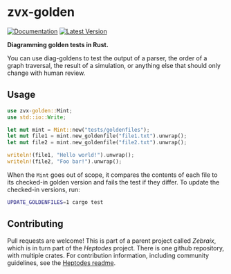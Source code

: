 # zvx-golden
[![Documentation](https://docs.rs/zvx-golden/badge.svg)](https://docs.rs/zvx-golden)
[![Latest Version](https://img.shields.io/crates/v/zvx-golden.svg)](https://crates.io/crates/zvx-golden)

**Diagramming golden tests in Rust.**

You can use diag-goldens to test the output of a parser, the order of
a graph traversal, the result of a simulation, or anything else that
should only change with human review.

## Usage

```rust
use zvx-golden::Mint;
use std::io::Write;

let mut mint = Mint::new("tests/goldenfiles");
let mut file1 = mint.new_goldenfile("file1.txt").unwrap();
let mut file2 = mint.new_goldenfile("file2.txt").unwrap();

writeln!(file1, "Hello world!").unwrap();
writeln!(file2, "Foo bar!").unwrap();
```

When the `Mint` goes out of scope, it compares the contents of each file to its checked-in golden version and fails the test if they differ. To update the checked-in versions, run:
```sh
UPDATE_GOLDENFILES=1 cargo test
```

## Contributing

Pull requests are welcome!  This is part of a parent project called
*Zebraix*, which is in turn part of the *Heptodes* project.  There is
one github repository, with multiple crates.  For contribution
information, including community guidelines, see the [Heptodes
readme](https://github.com/jalexstark/heptodes).
